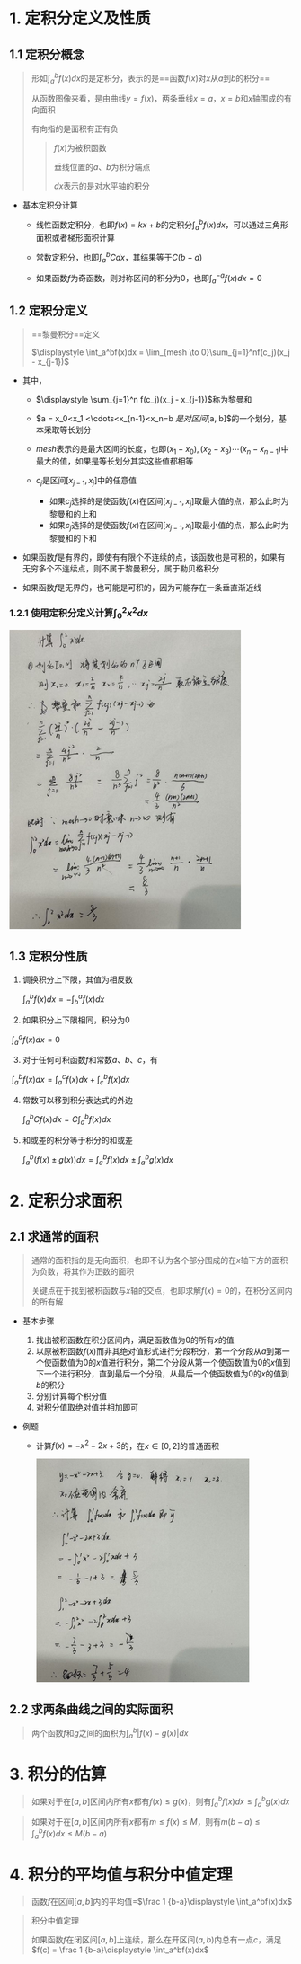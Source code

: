 # 1. 定积分定义及性质

## 1.1 定积分概念

> 形如$\displaystyle \int_a^bf(x)dx$的是定积分，表示的是==函数$f(x)$对$x$从$a$到$b$的积分==
>
> 从函数图像来看，是由曲线$y=f(x)$，两条垂线$x=a$，$x=b$和$x$轴围成的有向面积
>
> 有向指的是面积有正有负
>
> > $f(x)$为被积函数
> >
> > 垂线位置的$a$、$b$为积分端点
> >
> > $dx$表示的是对水平轴的积分

- 基本定积分计算

    - 线性函数定积分，也即$f(x)=kx+b$的定积分$\displaystyle \int_a^bf(x)dx$，可以通过三角形面积或者梯形面积计算

    - 常数定积分，也即$\displaystyle \int_a^bCdx$，其结果等于$C(b-a)$

    - 如果函数$f$为奇函数，则对称区间的积分为0，也即$\displaystyle \int_a^{-a}f(x)dx=0$

## 1.2 定积分定义

> ==黎曼积分==定义
>
> $\displaystyle \int_a^bf(x)dx = \lim_{mesh \to 0}\sum_{j=1}^nf(c_j)(x_j - x_{j-1})$

- 其中，

    - $\displaystyle \sum_{j=1}^n f(c_j)(x_j - x_{j-1})$称为黎曼和
    - $a = x_0<x_1 <\cdots<x_{n-1}<x_n=b $是对区间$[a, b]$的一个划分，基本采取等长划分

    - $mesh$表示的是最大区间的长度，也即$(x_1-x_0),(x_2-x_3)\cdots(x_n-x_{n-1})$中最大的值，如果是等长划分其实这些值都相等

    - $c_j$是区间$[x_{j-1}, x_j]$中的任意值
        - 如果$c_j$选择的是使函数$f(x)$在区间$[x_{j-1}, x_j]$取最大值的点，那么此时为黎曼和的上和
        - 如果$c_j$选择的是使函数$f(x)$在区间$[x_{j-1}, x_j]$取最小值的点，那么此时为黎曼和的下和

- 如果函数$f$是有界的，即使有有限个不连续的点，该函数也是可积的，如果有无穷多个不连续点，则不属于黎曼积分，属于勒贝格积分

- 如果函数$f$是无界的，也可能是可积的，因为可能存在一条垂直渐近线

### 1.2.1 使用定积分定义计算$\displaystyle \int_0^2 x^2dx$

<img src="chap 16 定积分.assets/image-20241128163720505.png" alt="image-20241128163720505" style="zoom:80%;" />

## 1.3 定积分性质

1. 调换积分上下限，其值为相反数

    $\displaystyle \int_a^bf(x)dx = - \displaystyle \int_b^af(x)dx$

2. 如果积分上下限相同，积分为0

​	$\displaystyle \int_a^af(x)dx = 0$

3. 对于任何可积函数$f$和常数$a、b、c$，有

​	$\displaystyle \int_a^bf(x)dx = \displaystyle \int_a^cf(x)dx + \displaystyle \int_c^bf(x)dx$

4. 常数可以移到积分表达式的外边

    $\displaystyle \int_a^bCf(x)dx = C\displaystyle \int_a^bf(x)dx$

5. 和或差的积分等于积分的和或差

    $\displaystyle \int_a^b(f(x) \pm g(x))dx = \displaystyle \int_a^bf(x)dx \pm \displaystyle \int_a^bg(x)dx$

# 2. 定积分求面积

## 2.1 求通常的面积

> 通常的面积指的是无向面积，也即不认为各个部分围成的在$x$轴下方的面积为负数，将其作为正数的面积
>
> 关键点在于找到被积函数与$x$轴的交点，也即求解$f(x) = 0$的，在积分区间内的所有解

- 基本步骤

    1. 找出被积函数在积分区间内，满足函数值为0的所有$x$的值
    2. 以原被积函数$f(x)$而非其绝对值形式进行分段积分，第一个分段从$a$到第一个使函数值为0的$x$值进行积分，第二个分段从第一个使函数值为0的$x$值到下一个进行积分，直到最后一个分段，从最后一个使函数值为0的$x$的值到$b$的积分
    3. 分别计算每个积分值
    4. 对积分值取绝对值并相加即可

- 例题

    - 计算$f(x) = -x^2 -2x + 3$的，在$x \in [0, 2]$的普通面积

        <img src="chap 16 定积分.assets/image-20241128171047908.png" alt="image-20241128171047908" style="zoom:67%;" />

## 2.2 求两条曲线之间的实际面积

> 两个函数$f$和$g$之间的面积为$\displaystyle \int_a^b |f(x)-g(x)|dx$

# 3. 积分的估算

> 如果对于在$[a, b]$区间内所有$x$都有$f(x) \leq g(x)$，则有$\displaystyle \int_a^bf(x)dx \leq \displaystyle \int_a^bg(x)dx$

> 如果对于在$[a, b]$区间内所有$x$都有$m \leq f(x) \leq M$，则有$\displaystyle m(b-a) \leq \displaystyle \int_a^bf(x)dx \leq M(b-a)$

# 4. 积分的平均值与积分中值定理

> 函数$f$在区间$[a, b]$内的平均值=$\frac 1 {b-a}\displaystyle \int_a^bf(x)dx$

> 积分中值定理
>
> 如果函数$f$在闭区间$[a, b]$上连续，那么在开区间$(a, b)$内总有一点$c$，满足$f(c) = \frac 1 {b-a}\displaystyle \int_a^bf(x)dx$

